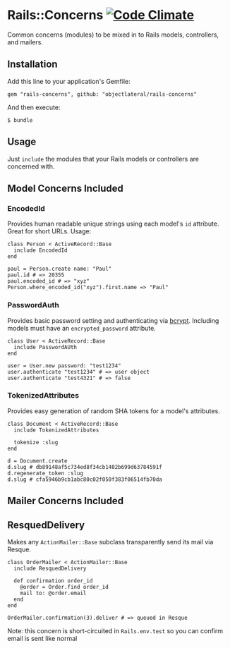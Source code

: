 # Rails::Concerns [![Code Climate](https://codeclimate.com/github/objectlateral/rails-concerns.png)][cc]

Common concerns (modules) to be mixed in to Rails models, controllers, and mailers.

## Installation

Add this line to your application's Gemfile:

    gem "rails-concerns", github: "objectlateral/rails-concerns"

And then execute:

    $ bundle

## Usage

Just `include` the modules that your Rails models or controllers are concerned with.

## Model Concerns Included

### EncodedId

Provides human readable unique strings using each model's `id` attribute. Great for short URLs. Usage:

    class Person < ActiveRecord::Base
      include EncodedId
    end

    paul = Person.create name: "Paul"
    paul.id # => 20355
    paul.encoded_id # => "xyz"
    Person.where_encoded_id("xyz").first.name => "Paul"

### PasswordAuth

Provides basic password setting and authenticating via [bcrypt][bcrypt]. Including models must have an `encrypted_password` attribute.

    class User < ActiveRecord::Base
      include PasswordAUth
    end

    user = User.new password: "test1234"
    user.authenticate "test1234" # => user object
    user.authenticate "test4321" # => false

### TokenizedAttributes

Provides easy generation of random SHA tokens for a model's attributes.

    class Document < ActiveRecord::Base
      include TokenizedAttributes

      tokenize :slug
    end

    d = Document.create
    d.slug # db89148af5c734ed8f34cb1402b699d63784591f
    d.regenerate_token :slug
    d.slug # cfa5946b9cb1abc80c02f050f383f06514fb70da

## Mailer Concerns Included

## ResquedDelivery

Makes any `ActionMailer::Base` subclass transparently send its mail via Resque.

    class OrderMailer < ActionMailer::Base
      include ResquedDelivery

      def confirmation order_id
        @order = Order.find order_id
        mail to: @order.email
      end
    end

    OrderMailer.confirmation(3).deliver # => queued in Resque

Note: this concern is short-circuited in `Rails.env.test` so you can confirm email is sent like normal

[cc]:https://codeclimate.com/github/objectlateral/rails-concerns
[bcrypt]:https://github.com/codahale/bcrypt-ruby
